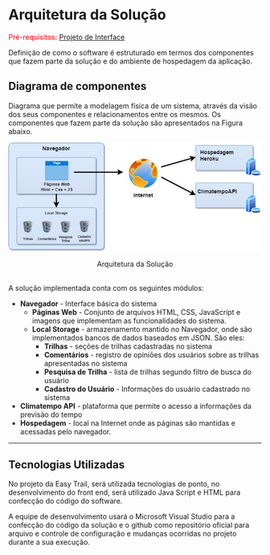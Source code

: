 # Arquitetura da Solução

<span style="color:red">Pré-requisitos: <a href="04-Projeto de Interface.md"> Projeto de Interface</a></span>

Definição de como o software é estruturado em termos dos componentes que fazem parte da solução e do ambiente de hospedagem da aplicação.

## Diagrama de componentes

Diagrama que permite a modelagem física de um sistema, através da visão dos seus componentes e relacionamentos entre os mesmos. Os componentes que fazem parte da solução são apresentados na Figura abaixo.

![Diagrama de Componentes](img/ArquiteturaSistema.jpg)<center>Arquitetura da Solução</center>
<br>

A solução implementada conta com os seguintes módulos:
- **Navegador** - Interface básica do sistema  
  - **Páginas Web** - Conjunto de arquivos HTML, CSS, JavaScript e imagens que implementam as funcionalidades do sistema.
   - **Local Storage** - armazenamento mantido no Navegador, onde são implementados bancos de dados baseados em JSON. São eles: 
     - **Trilhas** - seções de trilhas cadastradas no sistema 
     - **Comentários** - registro de opiniões dos usuários sobre as trilhas apresentadas no sistema
     - **Pesquisa de Trilha** - lista de trilhas segundo filtro de busca do usuário
     - **Cadastro do Usuário** - Informações do usuário cadastrado no sistema
 - **Climatempo API** - plataforma que permite o acesso a informações da previsão do tempo
 - **Hospedagem** - local na Internet onde as páginas são mantidas e acessadas pelo navegador. 

<hr>

## Tecnologias Utilizadas

No projeto da Easy Trail, será utilizada tecnologias de ponto, no desenvolvimento do front end, será utilizado Java Script e HTML para confecção do código do software.

A equipe de desenvolvimento usará o Microsoft Visual Studio para a confecção do código da solução e o github como repositório oficial para arquivo e controle de configuração e mudanças ocorridas no projeto durante a sua execução.